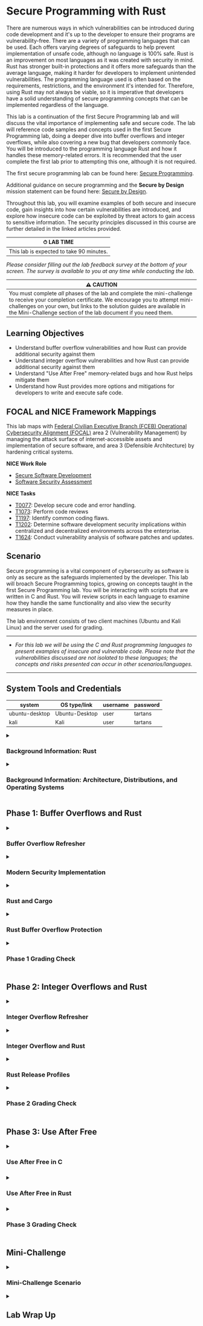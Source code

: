 # Secure Programming with Rust

There are numerous ways in which vulnerabilities can be introduced during code development and it's up to the developer to ensure their programs are vulnerability-free. There are a variety of programming languages that can be used. Each offers varying degrees of safeguards to help prevent implementation of unsafe code, although no language is 100% safe. Rust is an improvement on most languages as it was created with security in mind. Rust has stronger built-in protections and it offers more safeguards than the average language, making it harder for developers to implement unintended vulnerabilities. The programming language used is often based on the requirements, restrictions, and the environment it's intended for. Therefore, using Rust may not always be viable, so it is imperative that developers have a solid understanding of secure programming concepts that can be implemented regardless of the language. 

This lab is a continuation of the first Secure Programming lab and will discuss the vital importance of implementing safe and secure code. The lab will reference code samples and concepts used in the first Secure Programming lab, doing a deeper dive into buffer overflows and integer overflows, while also covering a new bug that developers commonly face. You will be introduced to the programming language Rust and how it handles these memory-related errors. It is recommended that the user complete the first lab prior to attempting this one, although it is not required.

The first secure programming lab can be found here: <a href="https://presidentscup.cisa.gov/gb/practice/f0a60d7ce2774da58337cc11f2b56637/secure-programming?practiceSearchTerm=secure" target="_blank">Secure Programming</a>.

Additional guidance on secure programming and the **Secure by Design** mission statement can be found here: <a href="https://www.cisa.gov/securebydesign" target="_blank">Secure by Design</a>.

Throughout this lab, you will examine examples of both secure and insecure code, gain insights into how certain vulnerabilities are introduced, and explore how insecure code can be exploited by threat actors to gain access to sensitive information. The security principles discussed in this course are further detailed in the linked articles provided.

| &#9201; LAB TIME                           |
| ------------------------------------------ |
| This lab is expected to take 90 minutes. |

*Please consider filling out the lab feedback survey at the bottom of your screen. The survey is available to you at any time while conducting the lab.*

| &#9888; CAUTION                                              |
| ------------------------------------------------------------ |
| You must complete *all* phases of the lab and complete the mini-challenge to receive your completion certificate. We encourage you to attempt mini-challenges on your own, but links to the solution guides are available in the Mini-Challenge section of the lab document if you need them. |


## Learning Objectives
- Understand buffer overflow vulnerabilities and how Rust can provide additional security against them
- Understand integer overflow vulnerabilities and how Rust can provide additional security against them
- Understand "Use After Free" memory-related bugs and how Rust helps mitigate them 
- Understand how Rust provides more options and mitigations for developers to write and execute safe code. 

## FOCAL and NICE Framework Mappings

This lab maps with <a href="https://www.cisa.gov/resources-tools/resources/federal-civilian-executive-branch-fceb-operational-cybersecurity-alignment-focal-plan" target="_blank">Federal Civilian Executive Branch (FCEB) Operational Cybersecurity Alignment (FOCAL)</a> area 2 (Vulnerability Management) by managing the attack surface of internet-accessible assets and implementation of secure software, and area 3 (Defensible Architecture) by hardening critical systems.


**NICE Work Role**

- <a href="https://niccs.cisa.gov/workforce-development/nice-framework" target="_blank">Secure Software Development</a>
- <a href="https://niccs.cisa.gov/workforce-development/nice-framework" target="_blank">Software Security Assessment</a>

**NICE Tasks**

- <a href="https://niccs.cisa.gov/workforce-development/nice-framework" target="_blank">T0077</a>: Develop secure code and error handling.
- <a href="https://niccs.cisa.gov/workforce-development/nice-framework" target="_blank">T1073</a>: Perform code reviews
- <a href="https://niccs.cisa.gov/workforce-development/nice-framework" target="_blank">T1197</a>: Identify common coding flaws.
- <a href="https://niccs.cisa.gov/workforce-development/nice-framework" target="_blank">T1202</a>: Determine software development security implications within centralized and decentralized environments across the enterprise.
- <a href="https://niccs.cisa.gov/workforce-development/nice-framework" target="_blank">T1624</a>: Conduct vulnerability analysis of software patches and updates.


<!-- cut -->

## Scenario

Secure programming is a vital component of cybersecurity as software is only as secure as the safeguards implemented by the developer. This lab will broach Secure Programming topics, growing on concepts taught in the first Secure Programming lab. You will be interacting with scripts that are written in C and Rust. You will review scripts in each language to examine how they handle the same functionality and also view the security measures in place.

The lab environment consists of two client machines (Ubuntu and Kali Linux) and the server used for grading. 

---

- _For this lab we will be using the C and Rust programming languages to present examples of insecure and vulnerable code. Please note that the vulnerabilities discussed are not isolated to these languages; the concepts and risks presented can occur in other scenarios/languages._

---

## System Tools and Credentials

| system | OS type/link |  username | password |
|--------|---------|-----------|----------|
| ubuntu-desktop | Ubuntu-Desktop | user | tartans |
| kali | Kali | user | tartans |


<details>
<summary>
<h3>Background Information: Rust </h3>
</summary>
<p>

The programming language Rust began development in 2006 as a side project, but by 2009 it had gained traction and was sponsored by Mozilla. The goal was to create a language that "split the difference" between high-level languages like Python and low-level languages like C. The authors wanted to create a language that was fast and offered low, granular control like C, but without requiring tedious manual memory management. Previously, only high-level languages provided automatic memory management with the implementation of "garbage collector".

| &#128270; INFORMATION |
|---|

Garbage collection is a mechanism used in high-level languages that automatically handles memory management by identifying and removing objects from memory that are no longer needed during program execution. 

Garbage collection provides a secure way to manage memory in high-level languages, like Python. There are a handful of trade-offs from using a high-level language versus a low-level, but two of the major ones are:

1. Garbage collection slows down execution time:
   - If an application uses many unique variables throughout its execution, it creates more work for the garbage collector as it has to handle tracking and cleaning up those variables.
   - Garbage collection tends to be handled in bulk (all at once), which can cause unpredictable delays for programs that depend on predictable timing - often in embedded systems - which makes the use of it unsuitable for embedded work.
2. Increases memory usage:
   - The overhead of simply implementing and using the garbage collector requires more memory for the code to function.

This is why when a program is required to execute quickly or without much memory, developers often opt for writing in a language like C. But if these factors aren't as critical, a high-level language like Python would also work. 

The creators of Rust came up with an implementation that doesn't require the developer to manually track memory and also prevents unsafe code from being written and executed. Rust has more requirements and may be more difficult to write, which may not sound appetizing to new developers. But by having these higher requirements, Rust helps the developer create more memory-safe programs that are resistant to common memory-related bugs.

Rust provides a means for developers to create "bare metal" code that can be run and be memory-safe.

| &#128270; INFORMATION |
|---|
|_The term "bare metal" refers to code that interacts directly with the hardware it's on without requiring a full operating system like Windows or Linux to function._|

</p>
</details>

<details>
<summary>
<h3>Background Information: Architecture, Distributions, and Operating Systems</h3>
</summary>
<p>

By definition, low-level programming languages operate and execute code at the closest level possible to a computer's hardware. The language offers minimal abstraction, which is part of the reason why it's able to execute code so quickly. 

| &#128493; RECALL |
|---|
|_In the first Secure Programming lab, we explained that 'abstraction' described how close the language resembles assembly or machine code. High abstraction means it's more human readable while low abstraction is harder to read and closer to machine code._|


| &#128493; DEFINITION |
|---|
|_Distribution is a term that is often used to reference Linux-based machines. It refers to a complete operating system that is built around a specific kernel that contains a curated collection of software, libraries, utilities, and other tools to provide a functional computing environment for the user. A kernel is a core component of a computer that manages things like system resources and communication between hardware and software._|

Because these languages are closer to the machine's language and can directly interact with the computer's hardware, the programs are created to work on a specific piece of hardware/architecture/distribution. Due to this, some tools have multiple versions where each version was created for a specific distribution. 

In the first Secure Programming lab, you compiled and executed code primarily on a Kali Linux machine. Kali is an operating system that is a Debian-based distribution. Kali was created and is advertised as an operating system to be used to support penetration testing.

| &#128493; DEFINITION |
|---|
|_Penetration testing is a security practice where ethical hackers are authorized to perform cyberattacks against a piece of hardware or software. The goal is to determine if there are vulnerabilities so that they can be patched and prevent real malicious actors from taking advantage of the same vulnerability._|

In this lab you will also have access to an Ubuntu machine. Ubuntu was created as an operating system that was intended for use by the average user, somewhat similar to Windows. They are both Debian-based distributions, but due to their intended use and policies, the same tools/software can produce different behaviors.

During this lab, you will view how the operating system of a machine can play a part in the security of a program.

</p>
</details>

## Phase 1: Buffer Overflows and Rust

<details>
<summary>
<h3>Buffer Overflow Refresher</h3>
</summary>
<p>

In the first `Secure Programming` lab, we covered buffer overflows; what they were, how they were implemented, and the repercussions that could occur. In this lab we will dive deeper and learn how Rust handles the buffer overflow vulnerability. 

A buffer overflow vulnerability takes advantage of how a program's memory allocation is handled during execution to generate unexpected behavior. It is common in low-level languages like C, where a buffer is used to temporarily store data during execution. When data is stored in the buffer it is stored with a specific size that is declared in the program.

A buffer overflow vulnerability occurs when the data being stored in the buffer is larger than the size allocated to it and so it overwrites the data in memory next to it to create unpredictable behavior. Remember the modern-day analogy we used in the previous lab:

> Think of a buffer like a cup and data as water. The cup can hold water, but if you try to pour more water into the cup than it can hold, the water will overflow and spill onto the table. In C, when data "spills" out of a buffer, it can overwrite other important data in memory. 

Some of the unpredictable behaviors that buffer overflows can cause are:
- A program crash.
- A vulnerability that provides a method for exploitation or exposes sensitive data.

The severity of the vulnerability depends on the program, so it's important that developers work to prevent them.

1. Open the `kali` system console and login with the username `user` and the password `tartans`. Once logged in, double-click the Firefox icon from the Desktop.

2. (**kali**, **Firefox**) The home page should be the `https://skills.hub/lab` landing page. NOTE: If you see the page stating that the server is starting up, please wait a minute or two for the site to initialize and refresh the page. 

3. (**kali**, **Firefox**) In the navigation bar at the top, you will see a tab labeled `Hosted Files`. You should see a folder labeled `buffer overflows` - click it. Inside should be the files: `buffer_overflow.c`, `bypass_canary.c`, `rs_safe.rs`, and `rs_unsafe.rs`. Click and download each of the to the default location. 

![p1_download_files-673168179.png](./img/p1_download_files.png)

4. (**kali**) Back on the Desktop, double-click the Terminal icon.

5. (**kali**, **Terminal**) In the terminal, run the following commands:

```bash
mkdir -p ~/Desktop/buffer_overflow/c_overflow
mv ~/Downloads/buffer_overflow.c ~/Desktop/buffer_overflow/c_overflow
cd ~/Desktop/buffer_overflow/c_overflow
```

This will move the downloaded files into the newly created `c_overflow` directory and then move you into that folder.

6. (**kali**) Open VS Code by double-clicking the Visual Studio Code icon from the Desktop.

7. (**kali**, **VS Code**) We will be opening the directory `Desktop` in VS Code, as that is where the lab files are located. Ensure you have this folder open in VS Code. You can do this by clicking on the `Open Folder` link currently showing on the open page, selecting the `Desktop`, and clicking `Select`. You could also click on the `File` tab in the taskbar at the top, selecting `Open Folder`, and then choosing the `Desktop` folder.

![p1_VSCode_opened-169979880.png](./img/p1_VSCode_opened.png)

![p1_select_desktop-33480655.png](./img/p1_select_desktop.png)

*Note: If prompted whether or not to trust the authors of the files, choose "Yes, I trust the authors"*

8. (**kali**, **VS Code**) There will be a panel on the left side of VS Code that shows all the files and directories nested within the `Desktop` directory. Click the `buffer_overflow` folder to open it, then click `c_overflow`, and finally click the file `buffer_overflow.c` file to view it.

*Note that the directory structure is visible in the pane on the left, while the specific file being viewed is visible on the right. You can switch between files using the Explorer pane and each file viewed will receive its own tab on the right.*

![p1_VSCode_bof-1199980648.png](./img/p1_VSCode_bof.png)

In the previous lab we went over the following example of a buffer overflow in C and the same code should be visible in the opened file. It should look like this:

```c
#include <stdio.h>
#include <string.h>

int main() {
    char password[10];
    char correct_password[] = "password";
    int is_authenticated = 0;

    printf("Enter Admin password: ");
    scanf("%s", password);

    if (strcmp(correct_password,password) == 0) {
        is_authenticated = 1;
    }

    if (is_authenticated) {
        printf("Access granted!\n");
    } else {
        printf("Access denied.\n");
    }

    return 0;
}
```

9. (**kali**, **Terminal**) Back in the open Terminal, you should still be located in the `c_overflow` directory. Let's compile the script. Run the command:

```bash
gcc -o old_buffer_overflow buffer_overflow.c
```

| &#128493; RECALL |
|---|
|_The gcc (GNU Compiler Collection) tool compiles .c files by transforming the written C code into machine code. This process includes multiple stages, including preprocessing, compilation, assembly, and linking, which ultimately ends with the production of an executable file that can be run on the target system. This process allows programmers to convert source code into a format that the computer's hardware can understand and execute._|


10. (**kali**, **Terminal**) To run the program, execute the command:

```bash
./old_buffer_overflow
```

You should see the familiar prompt asking for the admin password. The correct password is `password`, but we are just getting reacquainted with the buffer overflow vulnerability present.

11. (**kali**, **Terminal**) Enter the string: `aaaaaaaaaaa` (11 `a` characters).

You should see that it responds saying that it succeeded. 

![p1_c_bof_triggered-294572660.png](./img/p1_c_bof_triggered.png)

**NOTE:** The program was executed, and the buffer overflow vulnerability was successfully triggered without any message or response. 

</p>
</details>

<details>
<summary>
<h3>Modern Security Implementation</h3>
</summary>
<p>

Now, let's use the same script and process, but on the `ubuntu` machine.

1.   Open the `ubuntu` system console and login with the username `user` and the password `tartans`. Once logged in, double-click the Firefox icon from the Desktop.

2.   (**ubuntu-desktop**, **Firefox**) Repeat steps 2 and 3 by browsing to the `Hosted Files` page on `https://skills.hub` and downloading the files `buffer_overflow.c`, and `bypass_canary.c` in the `buffer overflow` folder.

3.   (**ubuntu-desktop**) Back on the Desktop, double-click the Terminal icon.

4.   (**ubuntu-desktop**, **Terminal**) Recreate the same directory structure by running these commands:

```bash
mkdir -p ~/Desktop/buffer_overflow/c_overflow
mv ~/Downloads/buffer_overflow.c ~/Desktop/buffer_overflow/c_overflow
cd ~/Desktop/buffer_overflow/c_overflow
```

5. (**ubuntu-desktop**, **Terminal**) Compile the script with the command:

```bash
gcc -o old_buffer_overflow buffer_overflow.c
```

6. (**ubuntu-desktop**, **Terminal**) Run the executable with the command:

```bash
./old_buffer_overflow
```

7.  (**ubuntu-desktop**, **Terminal**) Trigger the buffer overflow by entering the string: `aaaaaaaaaaa` (11 `a` characters).

You should see that the program responds differently despite it being the same exact code we ran on the kali machine. 

![p1_bof_stack_smashing-1415611666.png](./img/p1_bof_stack_smashing.png)

It is able to identify that a buffer overflow attack has been triggered and terminates the programs execution to prevent the vulnerability from being taken advantage of. This is possible thanks to the implementation of something called the `Stack Canary`.

### The Stack Canary

The Stack Canary is a security mechanism that was created to help prevent buffer overflow attacks from succeeding in C programs. The concept was created and implemented within the C compiler `GCC`. 

During compilation of a C program, it inserts a value (also referenced as a 'canary') into the stack frame of a function.

| &#128493; DEFINITION |
|---|
|_A stack frame is a section of memory that is allocated whenever a function is called. It contains all the data needed to execute and return a value from a function. During execution, each function creates its own stack frame, and these frames are stacked on top of each other in something called a call stack. When a function finishes, its stack frame is removed from the call stack._|

In a normal stack frame it will contain (in this order): 
  1. The local variables, also known as the buffer
  2. The canary (when the Stack Canary is enabled)
  3. The control data 
   
The value inserted as the canary is inserted after the local variables (buffer) and before the control data (which is the `Saved Frame Pointer` and `Return Pointer`), in that order. The canary acts as a guard so that if data is attempted to be written outside the buffer, it will overwrite the canary before attempting to alter the control data.

| &#128493; DEFINITION |
|---|
|_The Saved Frame Pointer is used to restore the previous stack frame's base address when a function returns, allowing the program to navigate back to the caller's stack frame. The Return Pointer stores the memory address of the instruction immediately following the function call, so the program knows where to resume execution after the function finishes. This control data is critical to the programs execution and if it can be manipulated, it can give attackers the ability to gain total control over the program at worst, or cause unexpected behavior in other scenarios._|


During the stack frame's execution before attempting to return, it will perform a check on the Stack Canary. If the value of the canary has been altered, then the program will know that a buffer overflow has been attempted and terminate execution of the program to prevent further exploitation.

That is why during the execution of the program on the Ubuntu machine, it exited and did not complete. The Stack Canary was doing its job by attempting to prevent exploitation.

But why did the Stack Canary trigger on the Ubuntu machine but not on Kali? We used the same process and software. Remember above we discussed differences between distributions? This is an example of how the behavior can be different despite performing identical operations. 

### GCC Defaults

Previously we stated that Kali was created and curated to be used by those performing penetration testing while Ubuntu was created to be more for the average user. The intended use of the machine plays a vital role as to why the GCC programs default behavior is different between these two machines.

Due to the intended use of Kali and its audience, it is catered towards users who are considered more advanced and have a solid understanding of cybersecurity. That is why GCC has the Stack Canary disabled by default. The user developing and executing code is expected to have knowledge of this and so the implementation of security features are left up to them. 

Developers can choose to enable or disable the Stack Canary during the compilation of the script by adding flags. Below are examples using the command we ran previously to enable or disable it. You do not need to run these commands now.

Disable Stack Canary
```bash
gcc -fno-stack-protector -o old_buffer_overflow buffer_overflow.c 
```

Enable Stack Canary
```bash
gcc -fstack-protector -o old_buffer_overflow buffer_overflow.c 
```

There are additional flags that can be utilized to alter the behavior of the Stack Canary, but for this lab we will only cover those listed above.

### Not Guaranteed

Although the Stack Canary does provide additional protections to buffer overflows, it is not 100% foolproof. It can help with creating secure code, but if the developer doesn't implement the correct safety measures, their programs can still be exploited. Below is more information on methods where stack canaries can be bypassed.

#### Stack Canary Types

The value of the canary inserted into the stack isn't always random. There are different types of canaries that can be used, and implementation of the canary can be customized by the developer. Even if the Stack Canary value is randomized at the time of execution, that value stays the same while the program is running. 

Therefore, a smart attacker could perform trial & error to analyze the canary and find a way to bypass it. For example: if the attacker was able to deduce how the canary value was generated, they could perform a buffer overflow attack where the data that overwrites the canary is the *same value* of the expected canary so that they could still overwrite the control data without tripping the Stack Canary.


#### Large Buffers

Previously we stated that the canary is inserted in a frame stack after the buffer (containing all the local variables) and before the control data (`Saved Frame Pointer` and `Return Pointer`). 

In a smaller function that doesn't have many variables the Stack Canary would likely see the buffer overflow due to the small buffer size. But what if the function is large and stores and uses several local variables? It would be possible to perform a buffer overflow on the variables in the buffer and have the function finish without overwriting the canary.

8. (**ubuntu-desktop**, **Terminal**) Run the following commands to setup the directory structure and compile the bypass script:

```bash
mkdir -p ~/Desktop/buffer_overflow/c_bypass
mv ~/Downloads/bypass_canary.c ~/Desktop/buffer_overflow/c_bypass
cd ~/Desktop/buffer_overflow/c_bypass
gcc -o bypass bypass_canary.c
```

9. (**ubuntu-desktop**, **Terminal**) Run the executable with the command:

```bash
./bypass
```

10. (**ubuntu-desktop**, **Terminal**) When prompted, enter the string: `aaaaaaaaaaa` (11 `a` characters).

![p1_stack_bypass-1837554306.png](./img/p1_stack_bypass.png)

In the output, you should see that it printed the values of each of the variables prior to submitting the value. Then after submitting each value, you should see that the buffer overflow did succeed with the extra character written to the variable `var2`. 

This is a basic example of how larger programs could be at risk of a buffer overflow attack and the behavior of the program can still be altered.

These are only a couple of the methods in which a program could be manipulated so that the Stack Canary isn't able to protect against a buffer overflow attack. That is why it is important for the developer to have an understanding of how buffer overflows occur and be able to implement the right safeguards to prevent them.

### Address Space Layout Randomization (ASLR)

Another modern security feature in code execution is Address Space Layout Randomization (ASLR). It has been implemented in both Linux and Windows machines alike and was originally created in 2001. It is a security feature implemented in the kernel of a machine, but its scope goes far beyond it. ASLR randomizes the location in memory where key data (like a processes stack or heap) is stored during a process's execution. The randomization is handled by the kernels memory management subsystem and is applied to all processes running on the system. 

Attacks performed by malicious actors are typicaly able to succeed due to the ability to know or guess the location of processes and functions in memory. The randomization of the location of that data is intended to help generate better protections against memory-based attacks like buffer overflows.

ASLR has improved memory security, but like the Stack Canary, it does not fully prevent memory-based attacks from succeeding. As you can see from the recent code execution, memory-based attacks can still occur despite ASLR safeguards. 

If you would like to read more about it, <a href="https://www.cs.ucr.edu/~nael/pubs/micro16.pdf">this research paper</a> discusses a vulnerability that allows attackers to get around ASLR.

</p>
</details>

<details>
<summary>
<h3>Rust and Cargo</h3>
</summary>
<p>

When Rust is installed, it comes with an additional program called `cargo`. Cargo acts as Rust's build system and package manager. It is not a requirement to use cargo to compile and execute Rust code, but there are many advantages to doing so. 

Cargo can handle building the executable from code, downloading and building libraries to be used in the program. We will be utilizing the cargo command to interact with our Rust code. Below we'll cover the various commands that you will be using throughout this lab.

- `cargo init` 
  - This command will initialize an environment within the working directory to create files that cargo uses when working on a Rust project.
  - It will create the following:
    - `Cargo.lock` -- keeps track of the exact versions of dependencies used in the project. You will not need to interact with it.
    - `Cargo.toml` -- contains configurations for cargo to use for this project. You will not need to interact with it.
    - The directory `src` -- contains the file `main.rs`.
    - `main.rs`, inside the `src` directory -- contains the Rust code you will be interacting with to create and run executables.
- `cargo check`
  - This command will perform a check on the code located in the `main.rs` file and looks for any syntax or logic errors that would be caught during the code's compilation.
  - This ONLY performs the check. It does not compile the code.
- `cargo build` 
  - This command will attempt to compile the code in the `main.rs` file to create an executable.
  - If the compilation completes, it will create the directory `target`, where within it will have the directory `debug`. That folder will contain the created executable.
  - This only compiles and creates the executable, it does not run it.
- `cargo run`
  - This command is the equivalent of running `cargo build` and then running the executable that was created.
  - This will be one of the main commands you'll be using to execute Rust code.


This covers the basic information you will need to know for Rust for this lab. If you would like to read more about it, please check out the official <a href="https://doc.rust-lang.org/book/ch01-03-hello-cargo.html?highlight=cargo#hello-cargo">Rust cargo guide.</a>

</p>
</details>

<details>
<summary>
<h3>Rust Buffer Overflow Protection</h3>
</summary>
<p>

Previously we stated that the programming language Rust has a higher requirement on the developer when creating code, but the result of this is that the code created is more memory-safe and mitigates memory-related vulnerabilities. We are going to go over a Rust script that provides the same functionality as the C script we just used, but without the buffer overflow vulnerability.

1. (**kali**, **Terminal**) Back on the Kali machine, run the following commands to set up the folder where we will interact with our code:

```bash
mkdir -p ~/Desktop/buffer_overflow/rs_safe/
cd ~/Desktop/buffer_overflow/rs_safe/
cargo init
mv ~/Downloads/rs_safe.rs src/main.rs
```

2. (**kali**, **VS Code**) VS Code should still have the Desktop directory open. In the file navigation bar on the left, click the following folders to open them: `buffer_overflow` -> `rs_safe` -> `src`. Finally click on the file `main.rs`. 
 
You will be writing Rust code to finish this program. The goal of the program is the same as the C program, to prompt the user to enter the password for the user `Admin`.

In VS Code, you should see this code:

```rust
use std::{
    error::Error,
    io::{self, Write},
};

fn safe_equivalent_clean() -> Result<(), Box<dyn Error>> {
    let mut password = String::new();


    if password.trim() == expected_password {
        println!("Access granted!");
    } else {
        println!("Access denied!");
    }

    Ok(())
}

fn main() {
    _ = safe_equivalent_clean();
}
```

**NOTE: After writing each line, make sure to hit `enter` to insert a new line after it.**

3. (**kali**, **VS Code**) On line 8, after the `let mut password` line, add the following code in order to declare the variable `expected_password` with the string `password`.

```Rust
let expected_password = "password";
```

4. (**kali**, **VS Code**) On line 10, insert a print statement to prompt the user to enter the password for `Admin`.

```Rust
println!("Enter Admin password: ");
```

5. (**kali**, **VS Code**) On line 11, utilize one of Rust built-in libraries as a method of ensuring the previous prompt is output (visble) to the user.

```Rust
io::stdout().flush()?;
```

6. (**kali**, **VS Code**) On line 12, insert the line of code that will handle prompting and storing the input received from the user.

```Rust
let _ = io::stdin().read_line(&mut password)?;
```

Once you've completed these steps, save the file (hit `File`-> `Save`, or `ctrl`+`s`). Your code should now look like this:

```Rust
use std::{
  error::Error,
  io::{self, Write},
};

fn safe_equivalent_clean() -> Result<(), Box<dyn Error>> {
  let mut password = String::new();
  let expected_password = "password";

  println!("Enter Admin password: ");
  io::stdout().flush()?;
  let _ = io::stdin().read_line(&mut password)?;

  if password.trim() == expected_password {
      println!("Access granted!");
  } else {
      println!("Access denied!");
  }

  Ok(())
}

fn main() {
  _ = safe_equivalent_clean();
}
```

In order to fully understand how this Rust code is operating, let's go over this line by line:

- `use std:: { ... };`
  - `use`
    - The `use` keyword is used to add Rust libraries to a script, similar to how Python uses `import`.
  - `std` module
    - This is Rust's standard library which contains essential functionality like input and output and error handling.
  - `std:: { .. }`
    - This is a format used so the developer can specify importing multiple libraries from the `std` module in one `use` statement, rather than having to create multiple `use` statements.
  - `error::Error`
    - This tells the script to import the `Error` trait from the `std::error` module. 
    - It allows the developer to define custom error types or interact with existing error types in a consistent way. It provides a way for developers to define or handle errors in a program.
  - `io::{self,Write}`
    - This tells the script to import the `io` module.
    - This module provides functionality for operations with input and output.
    - The `self` keyword allows for the script to directly reference the `std:::io` library as just `io` in the code.
    - The `write` trait is also imported. This provides functionality to support writing data. (e.g: to a file or standard output, which is just the terminal)
- `fn safe_equivalent_clean() -> Results<(), Box<dyn Error>> {`
  - `fn safe_equivalent_clean()`
    - The keyword `fn` is used to declare a function, similar to how Python uses `def`.
    - The string `safe_equivalent_clean()` is the name of the function.
    - Notice how the parenthesis are empty (`()`) meaning that this function does not expect/require any data to be passed to it when called.
  - `-> Result<(), Box<dyn Error>>`
    - `->`
      - This symbol is used in Rust to indicate what the return type of the function will be.
    - `Result`
      - `Result` is one of the most common enums in Rust standard library and it is used to support error handling.
      - It can return either a success, `Ok(())`, or a failure, `Err(())`.
      - A value can be returned by passing a value in the `(())`. 
        - Empty parenthesis means that there is no meaningful value that needs to be returned to the calling function.
    - `Box<dyn Error>`
      - `Box` is a pointer that allocates data on the heal and is used to store an error object.
      - `dyn Error` is a trait object created from the `error::Error` import.
      - This also makes it so if an error does occur, this function can return the error to the calling function, where it will contain information on the error.
    - This line declares the function and the function's expected return type. Additionally, it is configured to return information on an error if one occurs.

| &#128493; DEFINITION |
|---|
|_In Rust, an `enum` object provides a way of saying that a value is one of a possible set of values. For example, say we had an enum called `Intersection_Stoplight`. We would then define it as having three possible values, `red`, `yellow`, and `green`. We can use this object to list the possible status of a stoplight. If you want to read more about this, check out <a href="https://doc.rust-lang.org/book/ch06-01-defining-an-enum.html?highlight=enum#defining-an-enum">this Rust page.</a>_|

- `let mut password = String::new();`
  - The `let` keyword is used in Rust to indicate that a new variable is being created.
  - The `mut` keyword is used to declare the variable as `mutable`.
  - `password` is the name of the variable being created.
  - `String::new()` declares the variable as a string object and assigns an empty string as the value.
  - Similar to C, the `;` character is used to indicate the end of the line of code. 

| &#128493; DEFINITION |
|---|
|_When discussing immutability of variables or objects, they can be classified as either mutable or immutable. An immutable variable means that once a value is assigned to a name/variable, you cannot change that value. A mutable object is the opposite, meaning that the value can be changed at will. By default, all variables in Rust are declared as immutable. In order to make a variable mutable, you must use the keyword `mut` at its declaration._|

- `let expected_password = "password";`
  - Creates the variable `expected_password` and assigns it the string `password`.
- `println!("Enter Admin password: ");`
  - Prints the string `Enter Admin password: ` to terminal.
- `io::stdout().flush()?;`
  - This line is used following the `println!` command to force the buffered data in the print statement to be written out to the terminal immediately. 
  - It ensures that any and all data that might be in the buffer is written to the terminal, effectively clearing out the buffer.
  - Additionally, it makes sure that the prompt is provided to the user before the program waits for the user to enter any input. It is especially useful in interactive scripts like this one.
- `let _ = io::stdin().read_line(&mut password)?;`
  - `let _` 
    - This is syntax used when you want to ignore the result of the `read_line` method.
  - `io::stdin().read_line`
    - `io::stdin()`
      - Accesses the standard input stream using `io::stdin()` which allows for reading input from the user.
    - `read_line`
      - The `read_line` method is used to read a full line of input from the user (up to and including a new line character) and append it to the string variable passed to it.
      - Because it is trying to read and append data to a variable, this is why we do not care what the method call returns.
        - It will return success (`Ok(())`) if it works, or it will return failure (`err(())`) if it fails.
    - `&mut password`
      - This is a mutable reference to the original variable `password` that was created.
      - This allows for the method to modify the password variable by appending the users input to it.
    - `?`
      - This operator is used to control error propagation.
      - What that means is that if the `read_line` method returns an error, that error will be sent to the calling function.
      - This will effectively stop the execution of the current function and return the error. (Remember in the functions declaration above, the Result object was created using the `Error` trait which allows for the function to return the error.)
- `if` statement
  - `if password.trim() == expected_password {`
    - The `if` keyword declares the start of an if statement.
    - The `.trim()` method called on the `password` to remove all leading and trailing whitespace, including the newline character `\n`.
    - `==` is used to compare the first variable with the value of the second variable following it.
    - This if statement is checking if the string created from `password.trim()` is equal to the string in the variable `expected_password`.
    - If it is, run the code that is within the code block directly following the if statement.
      - That would be this line: `println!("Access granted!");`
  - `else`
    - If the two strings are not equal, run the code in the code block following the `else` keyword.
      - That would be this line: `println!("Access denied!");`
- `Ok(())`
  - This tells the function to return a successful `Result` type meaning that it completed successfully.

Now that you have a basic understanding of what this script is doing, let's compile and execute it.

7. (**kali**, **Terminal**) Inside the `rs_safe` directory, Run the following command to compile and execute the Rust code:

```bash
cargo run
```

You should see the familiar prompt appear asking for the admin password. 

8. (**kali**, **Terminal**) Enter the correct password, `password`, at the prompt. 

It should respond correctly. Let's see what happens when we attempt a buffer overflow attack against it.

9. (**kali**, **Terminal**) Run the executable again using the same command, and when prompted, enter any string of any length.

You can repeat this process as many times as you'd like, but you should see that regardless of the string length, no buffer overflow occurs. 

![p1_rust_bof_failed-184857073.png](./img/p1_rust_bof_failed.png)

Rust was designed in a way that makes implementing insecure code significantly more difficult than writing memory-safe code, as demonstrated by the example we just reviewed.

Just for teaching purposes, let's go over an example of the same functionality, but this time *WITH* the buffer overflow vulnerability present in Rust.

10. (**kali**, **Terminal**) Run the following commands to setup and execute the unsafe Rust program:

```bash
mkdir -p ~/Desktop/buffer_overflow/rs_unsafe/
cd ~/Desktop/buffer_overflow/rs_unsafe/
cargo init
mv ~/Downloads/rs_unsafe.rs src/main.rs
cargo run
```

11. (**kali**, **Terminal**) When prompted, enter the string: `aaaaaaaaaaaa` (12 a characters).

You can ignore the printed list of random integers. Afterwards, you should see the message `Access granted!`. Lets view the Rust code that makes this possible. 

12.  (**kali**, **VS Code**) In the file navigation bar on the left, open the file `rs_unsafe.rs` which can be found by clicking the folders `buffer_overflow` -> `rs_unsafe` -> `src`. Finally click on the file `main.rs`. You should see this code:

```rust
use std::{
    error::Error,
    io::{self, Read, Write},
};

fn unsafe_equivalent() -> Result<(), Box<dyn Error>> {
    let mut password = [0; 10];
    let expected_password = "password".as_bytes();
    let mut is_authenticated = 0;

    println!("Enter Admin password: ");
    io::stdout().flush()?;
    let mut input_vec = vec![0; 20];
    let _ = io::stdin().read(&mut input_vec)?;
    println!("{input_vec:?}");

    let raw_ptr_password = password.as_mut_ptr();
    for (index, element) in input_vec.iter().enumerate() {
        unsafe {
            *raw_ptr_password.add(index) = *element;
        }
    }
    println!("{password:?}");

    if (0..expected_password.len()).all(|index| password[index] == expected_password[index]) {
        is_authenticated = 1;
    }

    if is_authenticated == 0 {
        println!("Access denied!");
    } else {
        println!("Access granted!");
    }

    Ok(())
}

fn main() {
    _ = unsafe_equivalent();
}
```

You should see immediately that this vulnerable script has more code in it than the safe version. This is because Rust is set to run safely by default, so in order to execute insecure code, it requires extra configurations and function calls. Below we'll go over some of the key differences in the above code to the safe code we ran previously.

```rust
    println!("Enter Admin password: ");
    io::stdout().flush()?;
    let mut input_vec = vec![0; 20];
    let _ = io::stdin().read(&mut input_vec)?;
```

In the original safe code, we utilized the `read_line` method to read in data and assign it to a variable. The `read` method used above will never read more bytes than the target buffer has available. In order to introduce the same vulnerability present in the C version of the program, we have to intentionally introduce extra vulnerable steps. 

```rust
let raw_ptr_password = password.as_mut_ptr();
for (index, element) in input_vec.iter().enumerate() {
  unsafe {
    *raw_ptr_password.add(index) = *element;
  }
}
```

Additionally, Rust cannot transfer all the data from `input_vec` (The data input by the user) to the variable `password` without triggering a Rust panic as it would be trying to assign a value to a variable that goes on its declared size. 

| &#128493; DEFINITION |
|---|
|_A Rust panic is when a bug, error, or some other scenario occurs which causes the program to get into an unrecoverable state. Due to this, a panic will cause the program to terminate it's execution immediately. Upon triggering a panic, it will return feedback to the caller of the program information on why the panic occurred._|

Because of this, we have to use a raw pointer to circumvent the built-in protection. 

| &#128493; DEFINITION |
|---|
|_A raw pointer can be created to point to a valid memory location. These are Variables created and referenced with a "&", they can point to null, unaligned, or incorrect memory locations._|

Additionally, Rust doesn't normally allow reading of memory locations associated with a raw pointer. In order to achieve this, the developer would have to implement an `unsafe` code block. 

| &#128493; Unsafe Code Block |
|---|

Because Rust provides a good degree of memory-safety during development and execution, there are a few actions that are not generally allowed within a script. They are:

- Dereference a raw pointer
  - Accessing the data at the memory address the pointer points to.
- Call an unsafe function or method
- Access or modify a mutable static variable
  - `mut` (mutable) variables are opt-in in Rust. To be able to alter the value of a variable in-place, it needs to be declared with the keyword `mut`. Without it, you can only change a bound variables value by re-declaring it. This may or may not reuse the old value's memory address, but even when it does, the new variable is re-initialized.
  - Static in Rust is similar to static in C where it's only accessible within a particular scope, but the specific scope is not the same.
- Implement an unsafe trait
  - Traits are very similar to interfaces in other languages, but the Rust version only defines behaviors, not data.
- Access fields of a union
  - A union is a data structure which can essentially masquerade as multiple data types, depending on which field is used. All of the fields share one memory location. This means that improper use of a union can cause undefined behavior, which is why it requires unsafe. The Rust implementation of the union is primarily for interacting with C code, because Rust provides enums that fill the same role as a union but have their type embedded into the data structure, meaning that the compiler can provide safe abstractions around their use.

But there are situations when the developer will know what they're doing and will want to perform one of these actions. In order to do so, they will have to use the keyword `unsafe` and create a code block to complete it.

In the example code above, we had to implement the unsafe code block as well as other measures in order to introduce the buffer overflow vulnerability. Rust's default behavior provides many protection to buffer overflow vulnerabilities.

</p>
</details>

<details>
<summary>
<h3>Phase 1 Grading Check<h3>
</summary>
<p>

1. (**kali**, **Firefox**) To check your work, browse to the grading page at `https://skills.hub/lab/tasks` or `(https://10.5.5.5/lab/tasks)`. Click the `Submit/Re-Grade Tasks` button to trigger the grading checks. Refresh the results after a few moments to see your results.

These two checks will verify that you were able to successfully complete the C programs and compile them with the vulnerabilities present.

![p1_grading-1281352605.png](./img/p1_grading.png)

Grading Check 1: Compile, and execute the C program on the `ubuntu` host to view modern security implementations against buffer overflows. (C executable should be named `old_buffer_overflow` and be in the directory `/home/user/Desktop/buffer_overflow/`)
   - Script was compiled and written as "old_buffer_overflow" and is present in `buffer_overflow` directory.

Grading Check 2: Finish, compile, and execute a Rust program on the `kali` host and view buffer overflow vulnerability is not present. (Rust code should be located in the directory `/home/user/Desktop/buffer_overflow/rs_safe` directory and can be ran successfully with the command `cargo run`)
   - Provided code was inserted correctly to finish the script.
   - Script was compiled in the `rs_safe` directory and runs with the command `cargo run`.

`Copy the token or flag strings to the corresponding question submission field to receive credit.`

`You should complete all phase 1 tasks before moving on to phase 2.`

</p>
</details>

## Phase 2: Integer Overflows and Rust

<details>
<summary>
<h3>Integer Overflow Refresher</h3>
</summary>
<p>

In the first `Secure Programming` lab, we covered integer overflows; what they were, how they were implemented, and how they could be manipulated. We will cover some old concepts taught and learn how Rust can handle integer overflows.

When variables are initialized, they are declared with a specific data type which tells the program what kind of data it can store. There are different data types that can be utilized, and each data type has a size associated as well as a range of values that it can hold.
When a developer is creating their program, they can help optimize it by assigning the lowest-sized data type to hold a value during a programs execution.

| &#128493; RECALL |
|---|
|_In the first Secure Programming lab we used this analogy to help explain optimization of a program: "If you had a program that acted as a calculator and another that acted as a clock, you wouldn’t want to use the same datatypes to store each type of data. A calculator could create an infinite set of small and large numbers, both positive and negative. A digital clock has a finite set of possible time values of maximum known sizes. Even if the current time was stored and calculated as seconds, the maximum size number the clock would need to be able to store is 86,400 for any given day."._|

An integer overflow vulnerability occurs when a variable is assigned a value that is outside the range of accepted values. When that happens, the value of the variable "rolls over". 

| &#128493; RECALL |
|---|
|_In the first Secure Programming lab, we presented this image of an int data type to help explain the "roll-over" concept._|

![p2_roll_over-1845098051.png](./img/p2_roll_over.png)

The int data type has an accepted range of -2,147,483,648 to 2,147,483,647, meaning that it can hold any value in that range without an issue. But say an int variable has the value 2,147,483,647 and we attempt to add to it, that is when the roll-over would occur. 

1. (**kali**, **Firefox**) On the Skills Hub site, click on the tab `Hosted Files`. You should see a folder labeled `Integer Overflow`, click it. Inside should be the files `unchecked_int_overflow.c`, `checked_int_overflow.c`, `checked.rs`, `pointers.c`, and `overflow.rs`. Click and download all of them.

![p2_download_files-2107818268.png](./img/p2_download_files.png)

2. (**kali**, **Terminal**) In the terminal, run the following commands:

```bash
mkdir -p ~/Desktop/integer_overflow/c_overflow
mv ~/Downloads/*.c ~/Desktop/integer_overflow/c_overflow
cd ~/Desktop/integer_overflow/c_overflow
```

3. (**kali**, **VS Code**) In the file navigation bar on the left, click the following folders to open them: `integer_overflow` -> `c_overflow`. Finally click on the file `unchecked_int_overflow.c`. You should see this code:

```c
#include <stdint.h>
#include <stdio.h>

int main(int argc, char** argv) {
  int max_int = INT32_MAX;

  printf("%d\n", max_int);

  max_int += 1;

  printf("%d\n", max_int);
}
```

This file contains basic code that declares the C variable `max_int` as an int data type and assigns it the max positive value that is valid for an int. 

It then prints the value of `max_int` and afterwards, attempts to add 1 to it to go beyond it.

It will show what occurs when an integer overflow occurs on an int data type by printing the new value of `max_int`.

4. (**kali**, **Terminal**) Run the following command to compile the code:

```bash
gcc -o unchecked_iof unchecked_int_overflow.c
```

5. (**kali**, **Terminal**) Run the following command to run the executable:

```bash
./unchecked_iof
```

In the output, you should see that the integer overflow roll-over was triggered as the value changed from 2,147,483,647 to -2,147,483,648. 

It is also important to note the reason why integer overflow isn't caught by C Stack Canary. The Stack Canary was implemented to catch and help prevent buffer overflows from writing into a memory location that is not intended. Integer overflow vulnerabilities occur due to arithmetic errors within a single variable that do not have the correct safeguards in place.

6. (**kali**, **Terminal**) To view a C program with the correct integer overflow safeguards implemented, follow these steps in the terminal:
   1. Ensure you are in the `c_overflow` directory in the `integer_overflow` folder.
   2. Run the commands:
   ```bash
    gcc -o checked_iof checked_int_overflow.c
    ./checked_iof
   ```

This program will attempt to add values to go outside the accepted range of an int data type and perform checks of the intended end value. If the value is outside the accepted range, it will print a line explaining that integer overflow has been triggered and return either the maximum or minimum value of an int.

Integer overflow vulnerabilities are not inherently a memory-safety bug, but depending on the implementation, memory-related issues can occur if pointer offsets are manipulated. But first, let's cover pointers.

| &#128493; DEFINITION |
|---|
|_In C, a pointer is a variable that stores the memory address of another variable. Instead of holding a value directly, it holds the address of where the value is stored that you want assigned. Pointers can be declared by putting the character `*` in front of the name of the variable being declared. The usage of pointers supports dynamic memory allocation and is one way developers can implement control over memory usage._|

7. (**kali**, **VS Code**) In the same directory in the left panel, open the file `pointers.c`. 

```c
#include <stdio.h>

int main() {
    int example_array[3] = {5, 10, 15};
    int *example_pointer = &example_array[0];

    printf("The value of the first entry in the array 'example_array' is: %d\n", example_array[0]); // Basic use of variable and printing it's value
    printf("The memory address of the first entry in the array 'example_array' is: %p\n", &example_array[0]); // Utilizes the `&` character to print the memory address of the array entry.
    printf("The value of the first entry in the array 'example_array' using the variable 'example_pointer': %d\n", *example_pointer); // Utilizes the `*` character to print the value pointed to in a pointer variable.
    printf("The memory address of the first entry in the array 'example_array' using the variable 'example_pointer': %p\n\n", example_pointer); // Prints the memory address assigned to the example_pointer variable.

    return 0;
}

```

In this script, we create the variable `example_array` as an int array with a size of 3 and with 3 entries.

We then declare the variable `example_pointer` as a pointer, indicated with the use of the character `*`. 

The `example_pointer` pointer is then assigned `&example_array[0]` which contains the address of the entry in the array with the index `0`, which in our code is the value `5`.

The print lines then present how both the value and address of the data can be accessed using the original variable `example_array` or through the use of the pointer `example_pointer`.

8. (**kali**, **Terminal**) In the `c_overflow` directory, run the following commands:

```bash
gcc -o pointer_example pointers.c
./pointer_example
```

In the output, you should see that the value and address of that first entry in the array is printed twice. Now let's go into pointer offsets.

| &#128493; DEFINITION |
|---|
|_A pointer offset refers to the process of manipulating a pointer variable to point to a new memory location relative to the location of the original pointer._|

9. (**kali**, **VS Code**) In the `pointers.c` file, let's add the following lines starting on line 12:

```c
printf("The value of the second entry in the array 'example_array' is: %d\n", example_array[1]);
printf("The memory address of the second entry in the array 'example_array' is: %p\n", &example_array[1]);
printf("The value of the second entry in the array 'example_array' manipulating the 'example_pointer': %d\n", *(example_pointer + 1));
printf("The memory address of the second entry in the array 'example_array' manipulating the 'example_pointer': %p\n", (example_pointer+1));
```

The first two print lines will print the value and address of the *second* entry in the `example_array` variable using the normal methods.

The last two print lines will be manipulating the original `example_pointer` variable utilizing a pointer offset to get the value and address of the second entry in the `example_array` variable. This is done by adding an offset, represented with the value `1`, to get the value in the next memory location. 

It should look like this when completed:

```c
#include <stdio.h>

int main() {
    int example_array[3] = {5, 10, 15};
    int *example_pointer = &example_array[0];

    printf("The value of the first entry in the array 'example_array' is: %d\n", example_array[0]); // Basic use of variable and printing it's value
    printf("The memory address of the first entry in the array 'example_array' is: %p\n", &example_array[0]); // Utilizes the `&` character to print the memory address of the array entry.
    printf("The value of the first entry in the array 'example_array' using the variable 'example_pointer': %d\n", *example_pointer); // Utilizes the `*` character to print the value pointed to in a pointer variable.
    printf("The memory address of the first entry in the array 'example_array' using the variable 'example_pointer': %p\n\n", example_pointer); // Prints the memory address assigned to the example_pointer variable.

    printf("The value of the second entry in the array 'example_array' is: %d\n", example_array[1]);
    printf("The memory address of the second entry in the array 'example_array' is: %p\n", &example_array[1]);
    printf("The value of the second entry in the array 'example_array' manipulating the 'example_pointer': %d\n", *(example_pointer + 1));
    printf("The memory address of the second entry in the array 'example_array' manipulating the 'example_pointer': %p\n", (example_pointer+1));
    
    return 0;
}
```

10. (**kali**, **Terminal**) Re-compile the code and execute it with the commands:

```bash
gcc -o pointer_offset pointers.c
./pointer_offset
```

In the output, you should see that the value and addresses match from the new print lines.

| &#128493; DEFINITION |
|---|
|_An offset refers to a distance (typically represented as a number of bytes) from a base address to a specific location. In the code above, the variable `example_pointer` is assigned the location of the first index of the array `example_array`. We were able to get the second entry in the array by adding an offset of 1 (we assigned the first index at the declaration, so we just need to add 1 to the base prior to accessing it). If we wanted to get the third entry in the array, we could do so with the code `*(example_pointer + 2)`._|

The use of pointers and offsets is a common practice of accessing values and addresses. Our example used a number to represent the offset, but it is just as easily represented with a variable.

Now what if a program was manipulated so an integer overflow occurred on the offset value? In most cases the program will crash with a segmentation fault, but sometimes the new address pointed to is allocated memory - and the data located there.

The standard library in C doesn't provide functions that can perform arithmetic checks, so it is up to the developer to implement safeguards to prevent integer overflows.

Additionally, programmers really need to think about the valid range of integers, since pointer offsets are a common way to access data, and C has no built-in bounds checking. Overflows are absolutely critical in this situation.

</p>
</details>

<details>
<summary>
<h3>Integer Overflow and Rust</h3>
</summary>
<p>

Integer overflows are a more difficult vulnerability to mitigate due to the fact that they're not inherently a bug that can crash a program, they're an arithmetic error that can cause a variable's value to change to an unintended one.

Rust is susceptible to integer overflows, but unlike C, Rust has built-in checks and methods to help prevent them from occurring. Let's go over a basic Rust script that has an integer overflow vulnerability.

1. (**kali**, **Terminal**) Run the following commands to setup the folder where we will interact with our code:

```bash
mkdir -p ~/Desktop/integer_overflow/rs_overflow/
cd ~/Desktop/integer_overflow/rs_overflow/
cargo init
mv ~/Downloads/overflow.rs src/main.rs
```

2. (**kali**, **VS Code**) You should still have the `Desktop` folder open in the left side panel. In the file navigation bar on the left, click the following folders to open them: `integer_overflow` -> `rs_overflow` -> `src`. Finally click on the file `main.rs`, You should see this code:

```rust
fn main() {
    let mut max_int = i32::MAX;

    println!("{max_int}");

    max_int += 1;

    println!("{max_int}");
}
```

This creates a signed 32-bit mutable variable `max_int` (remember, mutable means that the variables value CAN be altered). It then assigns it the max valid value possible for a signed integer. This is done using the notation `i32::MAX` seen above. 

It prints the value of the variable `max_int` to present what it is prior to triggering the integer overflow. It then increases the variable `max_int` value by 1 and then attempts to print it. 

| &#128493; DEFINITION |
|---|
|_When declaring variables, they can be declared as signed or unsigned. A signed variable means that the value stored can represent a positive or a negative. Unsigned variables can only hold non-negative numbers, meaning greater than or equal to 0. The use of signed versus unsigned changes the accepted value of ranges that can be assigned to it._|

| &#128270; INFORMATION |
|---|
|_Rust has notation that can be used in variable declaration statements that state what kind of data the variable will hold. In the example above, `i32` is a 32-bit signed integer data type. If you wish to know more, you can read about data types <a href="https://doc.rust-lang.org/book/ch03-02-data-types.html" target="_blank">here.</a>_|

3. (**kali**, **Terminal**) In the `rs_overflow` directory, run the following commands to check your script, compile, and execute it:

```bash
cargo run
```

![p2_rs_int_panic-2018246011.png](./img/p2_rs_int_panic.png)

In the response you should see that a `panic` occurred due to an attempted overflow. Also, in the response, you can view what line caused the panic to occur as well as a message describing it. 

Part of the response should look similar to this:

```bash
thread 'main' panicked at src/main.rs:8:5:
```

From this line, we can tell the following:
- The file the panic occurred in. `src/main.rs`
- The panic occurred in the `main` thread of the program, which is where a Rust script begins its execution.
- The line in the program where it occurred, indicated with the `:8` following the file location.
- The column (or number of characters from the start) that contains the first character of the data where the panic occurred, which is indicated with the `:5` following the `:8`.
  - In our case, it is pointing to the character `m` for the `max_int` variable. This is because the code is indented using the `tab` key, which is known to be equal to 4 spaces.

The line following provides a brief description of why the panic occurred.

```bash
attempt to add with overflow
```

The program was able to tell that an integer overflow occurred and caused a panic.

With a C program, triggering an integer overflow resulted in a special response or halted the execution of the code. In Rust, despite there being no checks manually added to the script, it still provides built-in checks that terminate program execution if an integer overflow occurs. 

It's still not great for a program to crash if an integer overflow occurs, but it's an improvement over C where ithe program continues to run.

Let's go over a safe version of the code where Rust is able to perform those checks and prevent an overflow from happening.

4. (**kali**, **Terminal**) Run the following commands to set up the folder where we will interact with the next piece of code:

```bash
mkdir -p ~/Desktop/integer_overflow/rs_checked/
cd ~/Desktop/integer_overflow/rs_checked/
cargo init
mv ~/Downloads/checked.rs src/main.rs
```

5. (**kali**, **VS Code**) You should still have the `Desktop` folder open in the left side panel. In the file navigation bar on the left, click the following folders to open them: `integer_overflow` -> `rs_checked` -> `src`. Finally click on the file `main.rs`, You should see this code:

```rust
fn main() {
  let max_int = i32::MAX;

  println!("{max_int}");


}
```

6. (**kali**, **VS Code**) On line 6, write the following line to declare an if statement that will perform the integer overflow checks. (Make sure to use correct indentation as it can cause errors during compilation.)

```Rust
if max_int.checked_add(1).is_none() {
```

7.  (**kali**, **VS Code**) On line 7, write the following print statement that will be executed as the body of the if statement if it returns `true`.
  
```Rust
  println!("Int overflow detected!\n");
```

8. (**kali**, **VS Code**) On line 8, write a closing bracket, `}`, that will indicate the end of the implemented `if` statement.

```Rust
}
```

Once completed, your script should look like this

```Rust
fn main() {
  let max_int = i32::MAX;

  println!("{max_int}\n");
  
  if max_int.checked_add(1).is_none() {
    println!("Int overflow detected!\n");
  }
}
```

9.  (**kali**, **Terminal**) In the `rs_checked` directory, run the following commands to check your script, compile it, and execute it:

```bash
cargo run
```

In the output, you should see that it prints the max integer value indicated by the first print line `println!("{max_int}");`. This is the same value shown in the previous program, but you should also see that the print line `println!("Int overflow detected!");` was also triggered inside the if statement. This is thanks to the implemented `if` statement:

```rust
if max_int.checked_add(1).is_none() {
  println!("Int overflow detected!");
}
```

Let's break down this `if` statement. 

- It starts with the use of the previously created variable `max_int`, which currently holds the value `2147483647` - the highest valid value an integer can hold. 
- It then calls the method `checked_add` on that integer variable and passes the value `1`. 
  - The `checked_add` method is one of many that are built into Rust, and it is used to check if the passed value ("1" in this case) would cause an overflow if it was added to the initial variable (which is `max_int` in our script). 
- When the method runs, it checks if the value of the variable (`max_int`) plus the value passed (`1`) would cause an integer overflow. If it does, then it returns the value `None`. 
- Lastly, we call the method `is_none`. 
  - The name alludes to its functionality, where if the value is `None`, it returns the boolean `True`, otherwise it returns `False`. 

All together, the statement is checking if adding the value `1` to our variable `max_int` causes an overflow. If it does, it will return `None`. Combined with the `is_none` method, the code block of the if statement will be triggered if an integer overflow occurs as it will return the boolean `True`, and if there is no integer overflow, the if statement will resolve to `False`.

It's that easy in Rust to perform checks for integer overflows, and Rust provides an array of `checked` methods that can be used depending on the arithmetic the user is attempting to implement. Some other methods available that can check for underflow or overflows are `checked_sub()`, which checks values after performing subtraction, and `checked_mul()`, which checks values after performing multiplication.

</p>
</details>

<details>
<summary>
<h3>Rust Release Profiles</h3>
</summary>
<p>

Rust offers the ability to customize how code is compiled with the use of Release Profiles. We will not be covering this in depth, but it is important to understand how the behavior of these profiles are related to integer overflows.

| &#128493; DEFINITION |
|---|
|_The definition of Release Profiles is pulled from Rust documentation: Release profiles are predefined and customizable profiles with different configurations that allow a programmer to have more control over various options for compiling code. Each profile is configured independently of the others._|

The two main profiles we will be discussing are `dev` and `release`. The `dev` profile is the default profile used when the command `cargo build` is run; it's better suited for when the code is still being developed, as it can also be referenced as the debug build. The `release` profile is better suited for final builds to be released.

1. (**kali**, **Terminal**) Run the following command to move back into the `rs_overflow` folder.
  
```bash
cd ~/Desktop/integer_overflow/rs_overflow
```

Previously we compiled and executed the code using the default `dev` profile. We saw that an error was returned from the attempted integer overflow during compilation. Now let's attempt to compile this code again, but this time using the `release` build, and then execute it.

2. (**kali**, **Terminal**) Run the following command to compile the code and run the executable using the `release` profile:

```bash
cargo run --release
```

You should see a different response than before as the integer overflow has occurred and the updated value of `max_int` is now `-2147483648`.

It is important to note that Rust offers these built-in security checks for developers, but they are only performed while the code is being tested and run using the debug (dev) profile. Rust has implemented it this way to support development of code by providing these checks while the program is being created. The intended goal is that the developer would see and fix these bugs prior to completing the program as using the `release` profile is mainly intended for programs that are finished and ready to be released. 

More can be read about Rust Release Profiles in their <a href="https://doc.rust-lang.org/book/ch14-01-release-profiles.html">official documentation</a>

</p>
</details>

<details>
<summary>
<h3>Phase 2 Grading Check<h3>
</summary>
<p>


1. (**kali**, **Firefox**) To check your work, browse to the grading page at `https://skills.hub/lab/tasks` or `(https://10.5.5.5/lab/tasks)`. Click the `Submit/Re-Grade Tasks` button to trigger the grading checks. Refresh the results after a few moments to see your results.

These two checks will verify that you were able to successfully complete the C programs and compile them with the vulnerabilities present.


![p2_grading-402060867.png](./img/p2_grading.png)

Grading Check 3: Finish, compile, and execute a C program on the `kali` host to view how pointers can be manipulated using offsets. (C executable should be named `pointer_offset` and be in the directory `/home/user/Desktop/c_pointer/`)
   - Provided code was inserted correctly to finish the script.
   - Script was compiled with the executable named `pointer_offset` and is in the `c_pointer` folder.

Grading Check 4: Finish, compile, and execute a Rust program on the `kali` host to view its integer overflow protections. (Rust code should be located in the directory `/home/user/Desktop/integer_overflow/rs_checked` directory and can run successfully with the command `cargo run`)
   - Provided code was inserted correctly to finish the script.
   - Script was compiled in the `rs_checked` directory and runs with the command `cargo run`.

`Copy the token or flag strings to the corresponding question submission field to receive credit.`

`You should complete all phase 2 tasks before moving on to phase 3.`

</p>
</details>


## Phase 3: Use After Free

<details>
<summary>
<h3>Use After Free in C<h3>
</summary>
<p>

The "use after free" vulnerability is one that occurs in programming languages that are not memory-safe. This occurs due to how the developer handles allocating and deallocating Dynamic Memory during a programs execution. 

| &#128493; DEFINITION |
|---|
|_Dynamic Memory Allocation allows for the developer to manipulate memory at runtime rather than statically defining it and compiling it. Memory that is dynamically manipulated during run time is stored in the heap memory instead of the stack. Previously, we stated that the stack is where variables in functions are stored. This gives developers the ability to handle varying sizes of data during a programs execution._|

Dynamic Memory Allocation provides a method for developers to increase or decrease an object's size during runtime depending on what data it is processing to increase optimization and decrease unnecessary memory usage.

In C, the functionality to manipulate dynamic memory is available with the use of specific functions. Below are some, but not all, of the functions that can be utilized:


#### `malloc`

The malloc function is used to allocate a contiguous block of memory on the heap during a programs runtime. The function takes one argument which is the size in bytes that the developer wants allocated. When this function runs, it 
creates a single uninitialized connected block of memory. Uninitialized means that the data in memory will contain garbage data until it is utilized.

After it is executed, it will return a void pointer to the location of the allocated memory. The void pointer is then converted to the pointer of the required type. If allocation fails, it returns NULL pointer.


#### `calloc`

The calloc function is similar to malloc but has a slight difference in behavior. It takes two arguments, with the first being a number to indicate the number of elements it will contain and the second is to set the size of each element in bytes. When the function is executed, it creates a single initialized connected block of memory where the data in memory is allocated with zero values. 

After it is executed, it will return a void pointer to the location of the allocated memory. The void pointer is then converted to the pointer of the required type. If allocation fails, it returns NULL pointer.


#### `realloc`

The realloc function is used to reallocate previously allocated data in order to resize memory blocks. It allows for the developer to change the size of memory previously allocated without needing to allocate a new block of data. The function takes two arguments. The first is the pointer to a previously allocated memory block. The second argument is the size, in bytes, you want the previously allocated memory to be updated to. 

After it is executed, it will return a pointer to the update allocated memory, or NULL if the reallocation fails. Additionally, if the reallocation fails the original memory block that was allocated will remain unchanged.

#### `free`

The essential free function is used to release previously allocated memory, as it is not automatically deallocated. The memory that is deallocated by this function is released back to the operating system. The function only takes one argument - the pointer to a location of memory that was previously allocated. This function plays a key part in managing dynamic memory to ensure there are no memory leaks.

After it is executed, the data in that memory location will be designated as free space to be used in the future. 


| &#128493; DEFINITION |
|---|
|_A memory leak occurs when dynamic memory is allocated but it is not deallocated, and it remains for the rest of the programs execution and is often unused as the pointer to the memory location is not tracked correctly._|


The use after free bug occurs when a program continues to access a location of memory after that memory has been deallocated. When this occurs, it can cause unexpected behavior (similar to what a buffer overflow can cause). 

1. (**kali**, **Firefox**) On the Skills Hub site, click on the tab `Hosted Files`. You should see a folder labeled `Use After Free`, click it. Inside should be the files `use_after_free.c`, `unsafe.rs`, and `safe.rs`. Click and download all files.

![p3_download_files-672670625.png](./img/p3_download_files.png)

2. (**kali**, **Terminal**) Run the following commands to setup the folder where we will interact with our code:

```bash
mkdir -p ~/Desktop/use_after_free/c_uaf/
mv ~/Downloads/use_after_free.c ~/Desktop/use_after_free/c_uaf/
cd ~/Desktop/use_after_free/c_uaf/
```

3. (**kali**, **VS Code**) In the file navigation bar on the left, click the following folders to open them: `use_after_free` -> `c_uaf`. Finally click on the file `use_after_free.c`, You should see this code:

```c
#include <stdio.h>
#include <stdlib.h>

int main(int argc, char** argv) {
  int* int_arr = malloc(sizeof(int) * 1000);

  for (int i = 0; i < 1000; i++) {
    *(int_arr + i) = i;
  }
  // printf("%d\n", *(int_arr+5));
  free(int_arr);
  printf("%d\n", *(int_arr+5));
}
```

Let's briefly cover it's behavior:

- `int* int_arr = malloc(sizeof(int) * 1000);`
  - This line creates an integer array pointer called `int_arr`.
  - The size allocated is determined by multiplying the size of an integer times 1000. 
    - The `sizeof` operator is used here to determine the size of the data type which allows for better support across different architectures as data type sizes can differ between different architectures.
  - This means that this array can hold 1000 integers.
- `for` loop
  - `(int i = 0; i < 1000; i++`
     - This defines the for loop where `i` starts at 0 and will iterate until `i` is 999.
  - `*(int_arr + i) = i;`
     - In each iteration, this line will assign the value of `i` to the i'th position in the array `int_arr`.
     - For example:
       - int_arr[0] = 0
       - int_arr[1] = 1
       - etc.
- `// printf("%d\n", *(int_arr+5));`
  - This line is commented, but it would print out the value of the data at the 5th index of the array. We will come back to this.
- `free(int_arr);`
  - Here we are using the `free` function to deallocate the memory from the declared array `int_arr`.
- `printf("%d\n", *(int_arr+5));`
  - This line is the same as the previous print line where it will print out the value of the data at the 5th index of the array.


4. (**kali**, **Terminal**) Compile the C code and run the executable using the following commands:

```bash
gcc -o first_uaf use_after_free.c
./first_uaf
```

You should see in the output that the value `5` is being printed. How can this be? We "freed" the previously allocated memory.

When dynamic memory is freed, it is returned to the system. But just because it has been deallocated doesn't mean that the data located in that memory is gone or automatically overwritten. You can see in the programs execution that the pointer array `int_arr` can still be referenced to get the data from an index in the array despite being deallocated.

5. (**kali**, **VS Code**) Uncomment the print line located around line 9 and then save the file.

6. (**kali**, **Terminal**) Re-compile the C code and run the executable with the commands:

```bash
gcc -o second_uaf use_after_free.c
./second_uaf
```

You should see different behavior now in the response.

In the first print line, it will be printing the value `5` again. This is correct and expected as the print line occurs BEFORE the `free` function is called and so the memory is still allocated and storing the array.

But the second print line should be showing the value `0`, although you may see different behavior. This is the unexpected behavior mentioned before that is caused by interacting with memory that has been deallocated. Through the implementation of a new print line, it changed the behavior and output of the second print statement.

When dealing with dynamic memory, it is generally bad practice to *not* clean up sensitive data in allocated memory. It is recommended to overwrite the data before freeing it.

7. (**kali**, **VS Code**) Follow these instructions to clean up the C program.
   1. Re-comment the first print line.
   2. Copy the for loop in the script and paste it right before the `free` function.
   3. Inside the body of the for loop, change the value being assigned from an `i` -> `0`.
   4. Save the file.

Your code should look like this:

```C
#include <stdio.h>
#include <stdlib.h>

int main(int argc, char** argv) {
  int* int_arr = malloc(sizeof(int) * 1000);

  for (int i = 0; i < 1000; i++) {
    *(int_arr + i) = i;
  }

  // printf("Value located at the fifth index of the array is: %d\n", *(int_arr+5));

  for (int i = 0; i < 1000; i++) {
    *(int_arr + i) = 0;
  }
  free(int_arr);

  printf("Value of fifth index after running 'free' function is: %d\n", *(int_arr+5));
}
```

8. (**kali**, **Terminal**) Run the following commands to compile and run the executable:

```bash
gcc -o cleanup_uaf use_after_free.c
./cleanup_uaf
```

Now when you run the program, it will print dummy information rather than sensitive data that was used during the programs execution.

This is a common bug that can occur in C programs but let's see how Rust handles it.

</p>
</details>


<details>
<summary>
<h3>Use After Free in Rust<h3>
</summary>
<p>

1. (**kali**, **Terminal**) Run the following commands to setup the folders where we will interact the Rust code:

```bash
mkdir -p ~/Desktop/use_after_free/rs_safe ~/Desktop/use_after_free/rs_unsafe
cd ~/Desktop/use_after_free/rs_unsafe 
cargo init
mv ~/Downloads/unsafe.rs src/main.rs
cd ~/Desktop/use_after_free/rs_safe 
cargo init
mv ~/Downloads/safe.rs src/main.rs

```

2. (**kali**, **VS Code**) In the file navigation bar on the left, click the following folders to open them: `use_after_free` -> `rs_safe` -> `src`. Finally, click on the file `main.rs`, You should see this code:

```rust
fn main() {


    println!("\nValue located at the tenth index of vector 'values': {}", values[10]);

    drop(values);

    // println!("Value located at the tenth index of vector 'values' after dropping it: {}", values[10]);
}
```

3. (**kali**, **VS Code**) On line 2 as the first line in the main function, insert the following code:

```Rust
let mut values: Vec<i32> = vec![0; 1000];
```

4. (**kali**, **VS Code**) On line 4, insert the following code where we will declare a for loop where we will be iterating values from 0 to 1000:

```Rust
for val in 0..1000 {
```

5. (**kali**, **VS Code**) On line 5 in the body of the for loop, insert the following line where we will assign values to the vector object.

```Rust
values[val] = val as i32;
```

6. (**kali**, **VS Code**) On line 6, write a closing bracket, `}`, that will indicate the end of the implemented for loop.

```Rust
}
```

Once completed, your script should look like this:

```Rust
fn main() {
    let mut values: Vec<i32> = vec![0; 1000];

    for val in 0..1000 {
        values[val] = val as i32;
    }

    println!("\nValue located at the tenth index of vector 'values': {}", values[10]);

    drop(values);

    // println!("Value located at the tenth index of vector 'values' after dropping it: {}", values[10]);
}
```

| &#128270; INFORMATION |
|---|

The data type `Vec`, also known as `vector`, is a data structure that can hold a collection of items, similar to a `list` in other languages. But where it differs from other languages is that it has some unique characteristics.

When a vector is declared, it can be declared with or without a direct reference to a data type. Regardless of its declaration, a vector can only store data of the same type. The compiler has the ability to determine the data type of the vector based on the data it stores if it isn't declared.

Additionally, a vector is unique as it can grow or shrink in size during execution.

Let's cover what this script is doing:

- `let mut values: Vec<i32> = vec![0; 1000];`
  - `let mut values: Vec<i32>`
    - We declared the mutable variable `values` as a vector and specified the type of data it will store as a `i32` (32 bit signed integer). Remember that a mutable variable is one that can have its value changed during a program's execution.
  - `vec![0; 1000]`
    - `vec!` is a macro used to create vectors.
    - The notation `[0; 1000]` is used to assign 1000 elements to the vector, where each element value is set to 0.
      - The syntax can also be read as `[value; count]` in order to "create a vector with *count* number of elements, each initialized to value *value*."
- `for` loop
  - This for loop contains the same functionality as the for loop used in the previous C program.
  - It is iterating from 0 to 1000.
  - Where in each iteration, it is assigning the value of the current iteration, val, to the index val in the vector `values`.
  - The notation `val as i32` is used due to the vector being declared as type `i32`, so this ensures the variable `val` is the matching data type.
- The first print line prints the value of a specific index in the vector.
- `drop(values);`
  - This function is similar to C `free` as it is used to explicitly destroy a value/variable.
  - It will release the resources used by the vector back to the system.

7. (**kali**, **Terminal**) You should still be in the `~/Desktop/use_after_free/rs_safe/` folder. Run the following command to compile and run the code:

```bash
cargo run
```

You should see a response stating the value at index 10 is the value `10`, which is correct. Now let's see what happens when we attempt to trigger the 'use after free' bug by accessing data in the vector object after the `drop` function is executed (which destroys the vector and frees it's resources).

8. (**kali**, **VS Code**) Uncomment the print line located after the `drop` function at the end of the main function, then save the file.

9. (**kali**, **Terminal**) Attempt to compile and execute the code again with the command

```bash
cargo run
```

![p3_rs_uaf_safe-1922632636.png](./img/p3_rs_uaf_safe.png)

You should now see an error during compilation. Rust recognizes that the code has the "use after free" bug present and that it will attempt to access data at a memory location after it has been released. 

Thanks to Rust's advanced protections, it will not create the executable with the error present and requires the developer to address the issue.

10. (**kali**, **VS Code**) Re-add the comment for the second print line you just removed. 

For teaching purposes, let's see what the code would look like in order to introduce the "use after free" bug.

11. (**kali**, **VS Code**) In the file navigation bar on the left, click the following folders to open them: `use_after_free` -> `rs_unsafe` -> `src`. Finally click on the file `main.rs`, You should see this code:

```rust
use std::alloc::{Layout, alloc, dealloc};

fn main() {
    let mem_layout = Layout::array::<i32>(1000).unwrap();

    let int_arr;
    unsafe {
        int_arr = alloc(mem_layout).cast::<i32>();
    }

    for i in 0..1000 {
        unsafe {
            *int_arr.add(i) = i as i32;
        }
    }

    println!("\nValue located at the tenth index of integer array 'int_arr': {}", unsafe { *int_arr.add(10) });

    unsafe {
        dealloc(int_arr.cast::<u8>(), mem_layout);
    }

    println!("Value located at the tenth index of array after deallocating it: {}", unsafe { *int_arr.add(10) });
}
```

We won't go in depth on what this code is doing, but overall, this code replicates the functionality in the previous C program that contains the "use after free" bug. 

12. (**kali**, **Terminal**) Run the following commands:

```bash
cd ../rs_unsafe
cargo run
```

After the code runs, you should see that the value `10` is printed both before and after attempting to deallocate the memory for the array `int_arr` holding the data.

You should see that it is more difficult to implement unsafe code than safe code. This unsafe Rust program required the developer to go around the security measures in place and even utilize the `unsafe` code blocks to introduce the bug.

This is another example of how Rust makes it more difficult to implement insecure code than safe. 


### Valgrind

There are also tools available that can help with analyzing and detecting vulnerabilities present in programs, and the one we will touch on is the tool `valgrind`. Valgrind is a debugging tool and is intended to be used during the development process to help developers identify bugs.

It offers a variety of functionality to help with debugging programs, but one in particular is a tool called `memcheck` that can be used to help identify memory-related errors in your program. Let's try using it with the previous program that had the use after free bug.

13. (**kali**, **Terminal**) Run the following command to move into the directory that has the `rs_unsafe` folder executable:

```bash
cd ~/Desktop/use_after_free/rs_unsafe/target/debug
```

This folder will contain the executable `rs_unsafe` which we will be testing.

14.  (**kali**, **Terminal**) Run the following command to execute the Rust program

```bash
./rs_unsafe
```

You should see familiar output as it's outputting the same message that it did previously showing that the use after free bug is present. Let's now analyze it with valgrind.

**NOTE:** The program valgrind should be run against the *compiled executable*, not the script.

15. (**kali**, **Terminal**) Run the following command to analyze our executable with valgrind.

```bash
valgrind ./rs_unsafe
```

**NOTE:** It is easier to parse the output if the terminal is full-screened.

The output may seem a bit overwhelming, but it's not as bad as it looks. The first thing we'll look at is the last line in the output that starts with `ERROR SUMMARY`.

![p3_valgrind_err-1982248201.png](./img/p3_valgrind_err.png)

Here it's stating that it found 1 error, so that means we have to look back through the output to see where it is. Look for a block that starts with `Invalid read size of 4`.

![p3_invalid_msg-1200598780.png](./img/p3_invalid_msg.png)

This is where the information will be that is on the error found. If you look at the line under `Invalid read...` line, it will have some information about where it occurred. The important thing to take away is the information inside the parenthesis (`()`) at the end of the line.

It states that the error is inside the file `main.rs` and it is located on line `26`.

16. (**kali**, **VS Code**) You should still have the `main.rs` file open from the `rs_unsafe` directory. If you don't, re-open it and look at the code present on line 26.

The line it is referencing is the line that triggers the use after free bug where we are attempting to print a memory location after it was deallocated. 

**NOTE:** Valgrind is a useful tool, but it is not able to find every bug and error that could occur in a program. It is meant to help the developer with finding some and supplement the development process.

</p>
</details>


<details>
<summary>
<h3>Phase 3 Grading Check<h3>
</summary>
<p>

### Phase 3 Grading Check

(**kali**, **Firefox**) To check your work, browse to the grading page at `https://skills.hub/lab/tasks` or `(https://10.5.5.5/lab/tasks)`. Click the `Submit/Re-Grade Tasks` button to trigger the grading checks. Refresh the results after a few moments to see your results.

These two checks will verify that you were able to successfully complete the C programs and compile them with the vulnerabilities present.

![p3_grading-294619788.png](./img/p3_grading.png)

Grading Check 5: Compile and execute a C program on the `kali` host to view the "use after free" bug. (C executable should be named `cleanup_uaf` and be in the directory `/home/user/Desktop/use_after_free/c_uaf`)
    - Script was compiled and written as "cleanup_uaf" and is present in `c_uaf` directory.

Grading Check 6: Finish, compile, and execute a Rust program on the `kali` host and view how it protects against the "use after free" bug. (Rust code should be located in the directory `/home/user/Desktop/use_after_free/rs_safe` directory and can be run successfully with the command `cargo run`)
    - Provided code was inserted correctly to finish the script.
    - Script was compiled in the `rs_safe` directory and runs with the command `cargo run`.

`Copy the token or flag strings to the corresponding question submission field to receive credit.`

`You should complete all phase 3 tasks before moving on to phase 4.`

</p>
</details>


## Mini-Challenge

<details>
<summary>
<h3>Mini-Challenge Scenario</h3>
</summary>
<p>

There are additional files that will be available for download once you complete the lab. Browse to `https://skills.hub` and go to the `Hosted Files` page. You should see there is a new folder named `challenge` that contains various files. Download all files inside this `challenge` folder as they will be required for the objectives.

You should have 5 files in total: `mc_buf.rs`, `mc_int.rs`, `mc_uaf1.rs`, `mc_uaf2.rs`, and `mc_uaf3.rs`.

Draw on the information taught in this lab in order to analyze the scripts provided in order to solve the following mini-challenge questions:

**NOTE:** Remember the steps we used during the lab to initialize an environment to handle building and executing Rust scripts.

- What is the Rust command you can use to compile a script into an executable *BUT* not run it?
- When the code within the file `mc_buf.rs` is executed, does it cause a buffer overflow under any circumstance?
- What is the correct `checked` method that should be implemented in the `mc_int.rs` Rust script to prevent an integer overflow?
  - **Hint:** We discussed some checked methods that Rust has.
  - **NOTE:** The method should replace the string of asterix’s (`*`) located on line 8 in the script.
- Given the files `mc_uaf1.rs`, `mc_uaf2.rs`, and `mc_uaf3.rs`, which one currently has the "use after free" bug present?
  - **Hint:** The tool we discussed during the lab will help with solving this.

These questions can be answered on the `https://skills.hub/lab/tasks` web page.

#### Mini-Challenge Grading Check

(**kali**, **Firefox**) Browse to the grading page at `https://skills.hub/lab/tasks` or `(https://10.5.5.5/lab/tasks)`. Enter your answers for each question in the form that is provided and then click the `Submit/Re-Grade Tasks` button to trigger the grading check. Refresh the page after a few moments to see your results.

Grading Check 7: What is the Rust command you can use to compile a script into an executable *BUT* not run it?

Grading Check 8: When the code within the file `mc_buf.rs` is executed, does it cause a buffer overflow to occur under any circumstance?

Grading Check 9: What is the correct `checked` method that should be implemented in the `mc_int.rs` script to prevent an integer overflow?

Grading Check 10: Given the files `mc_uaf1.rs`, `mc_uaf2.rs`, and `mc_uaf3.rs`, which one currently has the "use after free" bug present?

`Copy the token or flag strings to the corresponding question submission field to receive credit.`

*Please attempt the mini-challenge as best you can, but if you get stuck you can reference the solution guide using the link below*

</p>
</details>


<details>
<summary>
<h2>Lab Wrap Up</h2>
</summary>
<p>

### Conclusion

By completing this lab, you have become more familiar with secure programming and have been introduced to the Rust programming language and how it encourages safe programming. 

To recap:
 - You experienced C programming language memory-related vulnerabilities.
 - You were introduced to Rust and how it encourages secure coding with its syntax and structure.
 - You demonstrated the C "use after free" bug and how Rust mitigates it.
 - You were shown the additional functionality Rust has that can be used by developers to support the secure creation of programs.

Skills exercised:
 - S0097: Skill in applying security controls.
 - S0172: Skill in applying secure coding techniques.
 - S0543: Skill in scanning for vulnerabilities
 - S0544: Skill in recognizing vulnerabilities.
 - S0619: Skill in auditing technical systems.
 - S0656: Skill in assessing application vulnerabilities.
 - S0686: Skill in performing risk assessments.

Memory-safe errors are a common vector that malicious actors are trying to exploit. The Rust programming language offers an improved way to create fast and efficient code that rivals the speed of C, but also greatly enhances its security. Rust inherently supports the priciples of "Secure by Design" by making it more difficult to implement unsafe code, and by having some restrictions in place to help catch and prevent an unwanted operation from occuring. 

In a recent article published by CISA and the NSA, they discussed the importance of using Memory Safe languages and mentioned Rust as a viable option. Additionally, they emphasize how using them can help reduce memory related vulnerabilities during software development. This article can be read <a href="https://www.cisa.gov/resources-tools/resources/memory-safe-languages-reducing-vulnerabilities-modern-software-development">here.</a>

### References
 - <a href="https://www.cisa.gov/resources-tools/resources/secure-demand-guide" target="_blank">Secure by Demand Guide: How Software Customers Can Drive a Secure - Technology Ecosystem</a>
 - <a href="https://www.cisa.gov/securebydesign" target="_blank">Secure by Design</a>
 - <a href="https://www.cisa.gov/resources-tools/resources/federal-civilian-executive-branch-fceb-operational-cybersecurity-alignment-focal-plan" target="_blank">Federal Civilian Executive Branch (FCEB) Operational Cybersecurity Alignment (FOCAL)</a>
 - <a href="https://niccs.cisa.gov/workforce-development/nice-framework" target="_blank">NICE Framework</a>
 - <a href="https://doc.rust-lang.org/book/ch00-00-introduction.html" target="_blank">Rust Guide</a>
 - <a href="https://www.technologyreview.com/2023/02/14/1067869/rust-worlds-fastest-growing-programming-language/" target="_blank">Rust Fast Growth</a>
 - <a href="https://www.sans.org/blog/stack-canaries-gingerly-sidestepping-the-cage/" target="_blank">Sidestepping Stack Canaries</a>
 - <a href="https://www.geeksforgeeks.org/dynamic-memory-allocation-in-c-using-malloc-calloc-free-and-realloc/" target="_blank">Malloc, Calloc, Free, realloc</a>
 - <a href="https://pubs.opengroup.org/onlinepubs/9699919799/basedefs/stdbool.h.html" target="_blank">Standard Header</a>
 - <a href="https://www.cisa.gov/resources-tools/resources/memory-safe-languages-reducing-vulnerabilities-modern-software-development">Memory Safe Languages: Reducing Vulnerabilities in Modern Software Development</a>